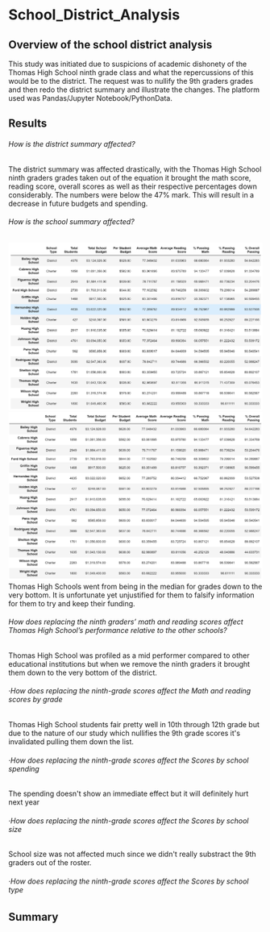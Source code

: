 # School_District_Analysis
## Overview of the school district analysis
This study was initiated due to suspicions of academic dishonety of the Thomas High School ninth grade class and what the repercussions of this would be to the district. The request was to nullify the 9th graders grades and then redo the district summary and illustrate the changes. The platform used was Pandas/Jupyter Notebook/PythonData.

## Results
<!-- Results: Using bulleted lists and images of DataFrames as support, address the following questions.-->

###### How is the district summary affected?
The district summary was affected drastically, with the Thomas High School ninth graders grades taken out of the equation it brought the math score, reading score, overall scores as well as their respective percentages down considerably. The numbers were below the 47% mark. This will result in a decrease in future budgets and spending. 

###### How is the school summary affected?
![original school summary](https://github.com/l-javier-garcia/new-repo/blob/main/Original%20district%20analysis.png)
![adjusted school summary](https://github.com/l-javier-garcia/new-repo/blob/main/new%20district%20analysis.png)
Thomas High Schools went from being in the median for grades down to the very bottom. It is unfortunate yet unjustified for them to falsify information for them to try and keep their funding.  

###### How does replacing the ninth graders’ math and reading scores affect Thomas High School’s performance relative to the other schools?
Thomas High School was profiled as a mid performer compared to other educational institutions but when we remove the ninth graders it brought them down to the very bottom of the district.

######  ·How does replacing the ninth-grade scores affect the Math and reading scores by grade
Thomas High School students fair pretty well in 10th through 12th grade but due to the nature of our study which nullifies the 9th grade scores it's invalidated pulling them down the list. 
######  ·How does replacing the ninth-grade scores affect the Scores by school spending
The spending doesn't show an immediate effect but it will definitely hurt next year
######  ·How does replacing the ninth-grade scores affect the Scores by school size
School size was not affected much since we didn't really substract the 9th graders out of the roster.
######  ·How does replacing the ninth-grade scores affect the Scores by school type

## Summary
<!-- Summary: Summarize four changes in the updated school district analysis after reading and math scores for the ninth grade at Thomas High School have been replaced with NaNs.-->

